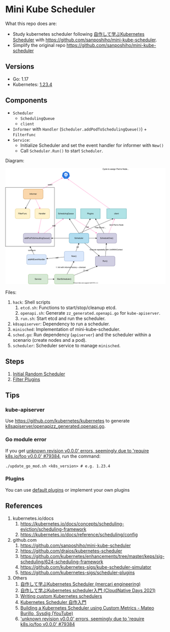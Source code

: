 # Mini Kube Scheduler

What this repo does are:
- Study kubernetes scheduler following [自作して学ぶKubernetes Scheduler](https://engineering.mercari.com/blog/entry/20211220-create-your-kube-scheduler/) with https://github.com/sanposhiho/mini-kube-scheduler.
- Simplify the original repo https://github.com/sanposhiho/mini-kube-scheduler

## Versions

- Go: 1.17
- Kubernetes: [1.23.4](https://github.com/kubernetes/kubernetes/releases/tag/v1.23.4)

## Components

- `Scheduler`
    - `SchedulingQueue`
    - `client`
- `Informer` with `Handler` (`Scheduler.addPodToSchedulingQueue()`) + `FilterFunc`
- `Service`:
    - Initialize Scheduler and set the event handler for informer with `New()`
    - Call `Scheduler.Run()` to start `Scheduler`.

Diagram:

![](diagram.drawio.svg)

Files:
1. `hack`: Shell scripts
    1. `etcd.sh`: Functions to start/stop/cleanup etcd.
    1. `openapi.sh`: Generate `zz_generated.openapi.go` for `kube-apiserver`.
    1. `run.sh`: Start etcd and run the scheduler.
1. `k8sapiserver`: Dependency to run a scheduler.
1. `minisched`: Implementation of mini-kube-scheduler.
1. `sched.go`: Run dependency (`apiserver`) and the scheduler within a scenario (create nodes and a pod).
1. `scheduler`: Scheduler service to manage `minisched`.

## Steps

1. [Initial Random Scheduler](https://github.com/nakamasato/mini-kube-scheduler/tree/01-initial-random-scheduler/01-initial-random-scheduler.md)
1. [Filter Plugins](https://github.com/nakamasato/mini-kube-scheduler/tree/02-filter-plugins/02-filter-plugins.md)
## Tips

### kube-apiserver

Use https://github.com/kubernetes/kubernetes to generate [k8sapiserver/openapizz_generated.openapi.go](k8sapiserver/openapizz_generated.openapi.go).

### Go module error

If you get [unknown revision v0.0.0' errors, seemingly due to 'require k8s.io/foo v0.0.0' #79384](https://github.com/kubernetes/kubernetes/issues/79384#issuecomment-521493597), run the command:

```
./update_go_mod.sh <k8s_version> # e.g. 1.23.4
```

### Plugins

You can use [default plugins](https://kubernetes.io/docs/reference/scheduling/config/#scheduling-plugins) or implement your own plugins

## References
1. kubernetes.io/docs
    1. https://kubernetes.io/docs/concepts/scheduling-eviction/scheduling-framework
    1. https://kubernetes.io/docs/reference/scheduling/config
1. github.com
    1. https://github.com/sanposhiho/mini-kube-scheduler
    1. https://github.com/draios/kubernetes-scheduler
    1. https://github.com/kubernetes/enhancements/tree/master/keps/sig-scheduling/624-scheduling-framework
    1. https://github.com/kubernetes-sigs/kube-scheduler-simulator
    1. https://github.com/kubernetes-sigs/scheduler-plugins
1. Others
    1. [自作して学ぶKubernetes Scheduler (mercari engineering)](https://engineering.mercari.com/blog/entry/20211220-create-your-kube-scheduler/)
    1. [自作して学ぶKubernetes scheduler入門 (CloudNative Days 2021)](https://event.cloudnativedays.jp/cndt2021/talks/1184)
    1. [Writing custom Kubernetes schedulers](https://banzaicloud.com/blog/k8s-custom-scheduler/)
    1. [Kubernetes Scheduler 自作入門](https://qiita.com/ozota/items/28f6686029865e8df4fe)
    1. [Building a Kubernetes Scheduler using Custom Metrics - Mateo Burillo, Sysdig (YouTube)](https://www.youtube.com/watch?v=4TaHQgG9wEg)
    1. ['unknown revision v0.0.0' errors, seemingly due to 'require k8s.io/foo v0.0.0' #79384](https://github.com/kubernetes/kubernetes/issues/79384#issuecomment-521493597)
